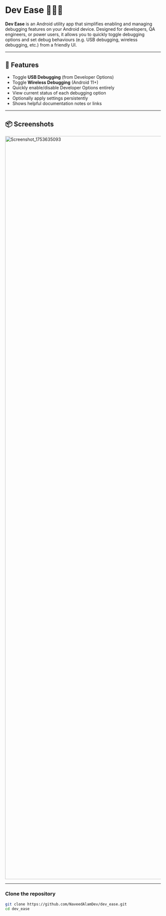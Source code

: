 # Dev Ease 🚀📱🔨

**Dev Ease** is an Android utility app that simplifies enabling and managing debugging features on your Android device. Designed for developers, QA engineers, or power users, it allows you to quickly toggle debugging options and set debug behaviours (e.g. USB debugging, wireless debugging, etc.) from a friendly UI.

---

## 🧰 Features

- Toggle **USB Debugging** (from Developer Options)
- Toggle **Wireless Debugging** (Android 11+)
- Quickly enable/disable Developer Options entirely
- View current status of each debugging option
- Optionally apply settings persistently
- Shows helpful documentation notes or links

---

## 📦 Screenshots

<img width="1080" height="2400" alt="Screenshot_1753635093" src="https://github.com/user-attachments/assets/fbdef3c9-37cb-4667-8474-52ec5b5c10cd" />

---

### Clone the repository

```bash
git clone https://github.com/NaveedAlamDev/dev_ease.git
cd dev_ease

